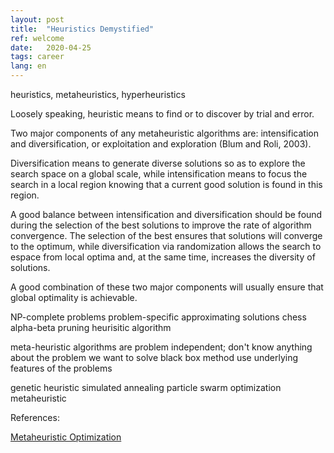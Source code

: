 ```yaml
---
layout: post
title:  "Heuristics Demystified"
ref: welcome
date:   2020-04-25
tags: career
lang: en
---
```


heuristics, metaheuristics, hyperheuristics

Loosely speaking, heuristic means to find or to discover by trial and error. 

Two major components of any metaheuristic algorithms are: intensification and diversification, or exploitation and exploration (Blum and Roli, 2003). 

Diversification means to generate diverse solutions so as to explore the search space on a global scale, while intensification means to focus the search in a local region knowing that a current good solution is found in this region. 

A good balance between intensification and diversification should be found during the selection of the best solutions to improve the rate of algorithm convergence. The selection of the best ensures that solutions will converge to the optimum, while diversification via randomization allows the search to espace from local optima and, at the same time, increases the diversity of solutions. 

A good combination of these two major components will usually ensure that global optimality is achievable.

NP-complete problems
problem-specific approximating solutions
chess alpha-beta pruning heurisitic algorithm

meta-heuristic algorithms are problem independent; don't know anything about the problem we want to solve
black box method
use underlying features of the problems

genetic heuristic
simulated annealing 
particle swarm optimization 
metaheuristic


References:


[Metaheuristic Optimization][ref-1]

[ref-1]:http://www.scholarpedia.org/article/Metaheuristic_Optimization#Genetic_Algorithms